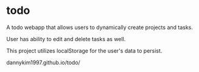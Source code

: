 # todo

A todo webapp that allows users to dynamically create projects and tasks. 

User has ability to edit and delete tasks as well.

This project utilizes localStorage for the user's data to persist.

dannykim1997.github.io/todo/
